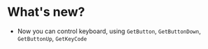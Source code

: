 # What's new?
* Now you can control keyboard, using `GetButton`, `GetButtonDown`, `GetButtonUp`, `GetKeyCode`
